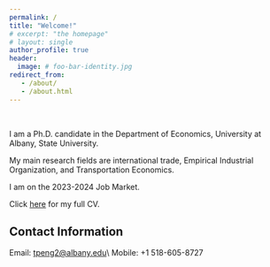 ```yaml
---
permalink: /
title: "Welcome!"
# excerpt: "the homepage"
# layout: single
author_profile: true
header:
  image: # foo-bar-identity.jpg
redirect_from: 
   - /about/
   - /about.html
---
```


<br />

I am a Ph.D. candidate in the Department of Economics, University at Albany, State University.

My main research fields are international trade, Empirical Industrial Organization, and Transportation Economics.

I am on the 2023-2024 Job Market.

Click [here](/assets/files/cv.pdf) for my full CV.


## Contact Information

Email: tpeng2@albany.edu\\
Mobile: +1 518-605-8727 
